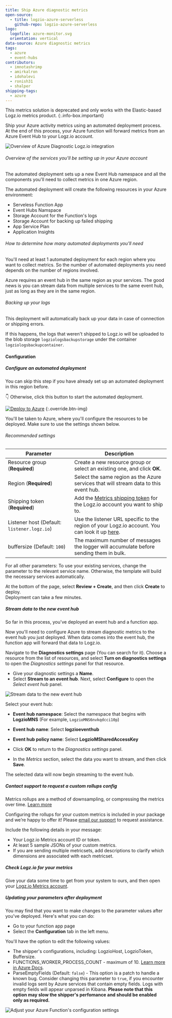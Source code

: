 ```yaml
---
title: Ship Azure diagnostic metrics
open-source:
  - title: logzio-azure-serverless
    github-repo: logzio-azure-serverless
logo:
  logofile: azure-monitor.svg
  orientation: vertical
data-source: Azure diagnostic metrics
tags:
  - azure
  - event-hubs
contributors:
  - imnotashrimp
  - amirkalron
  - idohalevi
  - ronish31
  - shalper
shipping-tags:
  - azure
---
```


<!-- info-box-start:info -->
This metrics solution is deprecated and only works with the Elastic-based Logz.io metrics product.
{:.info-box.important}
<!-- info-box-end -->

Ship your Azure activity metrics using an automated deployment process.
At the end of this process, your Azure function will forward metrics from an Azure Event Hub to your Logz.io account.


![Overview of Azure Diagnostic Logz.io integration](https://dytvr9ot2sszz.cloudfront.net/logz-docs/log-shipping/azure-diagnostic-logs-overview.png)

###### Overview of the services you'll be setting up in your Azure account

The automated deployment sets up a new Event Hub namespace and all the components you'll need to collect metrics in one Azure region.

The automated deployment will create the following resources in your Azure environment:

* Serveless Function App
* Event Hubs Namspace
* Storage Account for the Function's logs
* Storage Account for backing up failed shipping
* App Service Plan
* Application Insights


###### How to determine how many automated deployments you'll need

You'll need at least 1 automated deployment for each region where you want to collect metrics. So the number of automated deployments you need depends on the number of regions involved.


Azure requires an event hub in the same region as your services. The good news is you can stream data from multiple services to the same event hub, just as long as they are in the same region.


###### Backing up your logs

This deployment will automatically back up your data in case of connection or shipping errors.

If this happens, the logs that weren't shipped to Logz.io will be uploaded to the blob storage `logziologsbackupstorage` under the container `logziologsbackupcontainer`.



#### Configuration

<div class="tasklist">

##### Configure an automated deployment

You can skip this step if you have already set up an automated deployment in this region before.

👇 Otherwise, click this button to start the automated deployment.

[![Deploy to Azure](https://azuredeploy.net/deploybutton.png)](https://portal.azure.com/#create/Microsoft.Template/uri/https%3A%2F%2Fraw.githubusercontent.com%2Flogzio%2Flogzio-azure-serverless%2Fmaster%2Fdeployments%2Fazuredeploymetrics.json)
{:.override.btn-img}

You'll be taken to Azure, where you'll configure the resources to be deployed.
Make sure to use the settings shown below.


###### Recommended settings



| Parameter | Description |
|---|---|
| Resource group (**Required**) | Create a new resource group or select an existing one, and click **OK**. |
| Region (**Required**) | Select the same region as the Azure services that will stream data to this event hub. |
| Shipping token (**Required**) | Add the [Metrics shipping token](https://docs.logz.io/user-guide/accounts/finding-your-metrics-account-token/) for the Logz.io account you want to ship to.  |
| Listener host (Default: `listener.logz.io`)| Use the listener URL specific to the region of your Logz.io account. You can look it up [here](https://docs.logz.io/user-guide/accounts/account-region.html). |
| buffersize (Default: `100`) | The maximum number of messages the logger will accumulate before sending them in bulk.  |

For all other parameters: To use your existing services, change the parameter to the relevant service name. Otherwise, the template will build the necessary services automatically.

At the bottom of the page, select **Review + Create**, and then click **Create** to deploy.  
Deployment can take a few minutes.

##### Stream data to the new event hub

So far in this process, you've deployed an event hub and a function app.

Now you'll need to configure Azure to stream diagnostic metrics to the event hub you just deployed.
When data comes into the event hub, the function app will forward that data to Logz.io.


Navigate to the **Diagnostics settings** page (You can search for it).
Choose a resource from the list of resources, and select **Turn on diagnostics settings** to open the _Diagnostics settings_ panel for that resource.

* Give your diagnostic settings a **Name**.
* Select **Stream to an event hub**. Next, select **Configure** to open the _Select event hub_ panel.


![Stream data to the new event hub](https://dytvr9ot2sszz.cloudfront.net/logz-docs/log-shipping/diagnostic-settings.png)



Select your event hub:

* **Event hub namespace**: Select the namespace that begins with **LogzioMNS** (For example, `LogzioMNS6nvkqdcci10p`)
* **Event hub name**: Select **logzioeventhub**
* **Event hub policy name**: Select **LogzioMSharedAccessKey**
* Click **OK** to return to the _Diagnostics settings_ panel.

* In the _Metrics_ section, select the data you want to stream, and then click **Save**.

The selected data will now begin streaming to the event hub.


##### Contact support to request a custom rollups config

Metrics rollups are a method of downsampling, or compressing the metrics over time. [Learn more](docs.logz.io/user-guide/infrastructure-monitoring/data-rollups.html)

Configuring the rollups for your custom metrics is included in your package and we’re happy to offer it!
Please [email our support](mailto:help@logz.io?subject=Requesting%20a%20custom%20rollups%20config%20for%20Azure%20Diagnostic%20metrics&body=Hi!%20Please%20be%20in%20touch%20with%20further%20instructions.%20Thanks!) to request assistance.

Include the following details in your message:

* Your Logz.io Metrics account ID or token.
* At least 5 sample JSONs of your custom metrics.
* If you are sending multiple metricsets, add descriptions to clarify which dimensions are associated with each metricset.


##### Check Logz.io for your metrics

Give your data some time to get from your system to ours, and then open your [Logz.io Metrics account](https://app.logz.io/#/dashboard/metrics?).



##### Updating your parameters after deployment

You may find that you want to make changes to the parameter values after you've deployed. Here's what you can do:

* Go to your function app page
* Select the **Configuration** tab in the left menu.

You'll have the option to edit the following values:

* The shipper's configurations, including: LogzioHost, LogzioToken, Buffersize.
* FUNCTIONS_WORKER_PROCESS_COUNT - maximum of 10. [Learn more in Azure Docs](https://docs.microsoft.com/en-us/azure/azure-functions/functions-app-settings#functions_worker_process_count).
* ParseEmptyFields (Default: `false`) - This option is a patch to handle a known bug. Consider changing this parameter to `true`, if you encounter invalid logs sent by Azure services that contain empty fields. Logs with empty fields will appear unparsed in Kibana. **Please note that this option may slow the shipper's perfomance and should be enabled only as required.**


![Adjust your Azure Function's configuration settings](https://dytvr9ot2sszz.cloudfront.net/logz-docs/log-shipping/configuration-settings-azure-diagnostic-logs.png)




</div>
